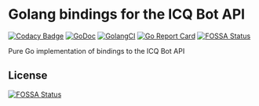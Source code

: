 # Golang bindings for the ICQ Bot API

[![Codacy Badge](https://api.codacy.com/project/badge/Grade/ec42200f77814723ae234c100de68749)](https://app.codacy.com/app/bm0/icq-bot-api?utm_source=github.com&utm_medium=referral&utm_content=bm0/icq-bot-api&utm_campaign=Badge_Grade_Dashboard)
[![GoDoc](https://godoc.org/github.com/bm0/icq-bot-api?status.svg)](https://godoc.org/github.com/bm0/icq-bot-api)
[![GolangCI](https://golangci.com/badges/github.com/golangci/golangci-lint.svg)](https://golangci.com)
[![Go Report Card](https://goreportcard.com/badge/github.com/bm0/icq-bot-api)](https://goreportcard.com/report/github.com/bm0/icq-bot-api)
[![FOSSA Status](https://app.fossa.com/api/projects/git%2Bgithub.com%2Fbm0%2Ficq-bot-api.svg?type=shield)](https://app.fossa.com/projects/git%2Bgithub.com%2Fbm0%2Ficq-bot-api?ref=badge_shield)

Pure Go implementation of bindings to the ICQ Bot API

## License
[![FOSSA Status](https://app.fossa.io/api/projects/git%2Bgithub.com%2Fbm0%2Ficq-bot-api.svg?type=large)](https://app.fossa.io/projects/git%2Bgithub.com%2Fbm0%2Ficq-bot-api?ref=badge_large)